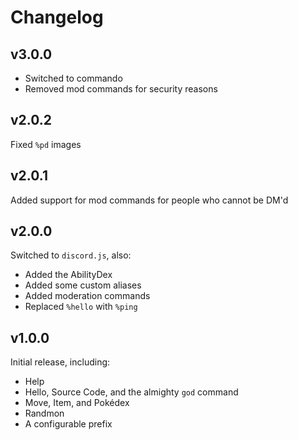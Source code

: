 # Changelog
## v3.0.0
 - Switched to commando
 - Removed mod commands for security reasons
## v2.0.2
Fixed `%pd` images
## v2.0.1
Added support for mod commands for people who cannot be DM'd
## v2.0.0
Switched to `discord.js`, also:
 - Added the AbilityDex
 - Added some custom aliases
 - Added moderation commands
 - Replaced `%hello` with `%ping`
## v1.0.0
Initial release, including:
 - Help
 - Hello, Source Code, and the almighty `god` command
 - Move, Item, and Pokédex
 - Randmon
 - A configurable prefix
